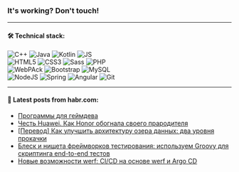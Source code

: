 ### It's working? Don't touch!

---

#### 🛠️ Technical stack:

![C++](https://img.shields.io/badge/C++-informational?logo=c%2B%2B&style=flat&logoColor=white&color=9C033A)
![Java](https://img.shields.io/badge/Java-informational?logo=java&style=flat&logoColor=white&color=007396)
![Kotlin](https://img.shields.io/badge/Kotlin-informational?logo=Kotlin&style=flat&logoColor=white&color=0095D5)
![JS](https://img.shields.io/badge/JS-informational?logo=javaScript&style=flat&logoColor=black&color=F7Df1E) <br>
![HTML5](https://img.shields.io/badge/HTML5-informational?logo=html5&style=flat&logoColor=white&color=E34F26)
![CSS3](https://img.shields.io/badge/CSS3-informational?logo=css3&style=flat&logoColor=white&color=157286)
![Sass](https://img.shields.io/badge/Saas-informational?logo=sass&style=flat&logoColor=white&color=hotpink)
![PHP](https://img.shields.io/badge/PHP-informational?logo=php&style=flat&logoColor=white&color=777BB4) <br>
![WebPAck](https://img.shields.io/badge/WebPack-informational?logo=webPack&style=flat&logoColor=white&color=FF6F00)
![Bootstrap](https://img.shields.io/badge/Bootstrap-informational?logo=Bootstrap&style=flat&logoColor=white&color=7952B3)
![MySQL](https://img.shields.io/badge/MySQL-informational?logo=MySQL&style=flat&logoColor=white&color=00f) <br>
![NodeJS](https://img.shields.io/badge/NodeJS-informational?logo=node.js&style=flat&logoColor=white&color=43853D)
![Spring](https://img.shields.io/badge/Spring-informational?logo=Spring&style=flat&logoColor=white&color=0A9EDC)
![Angular](https://img.shields.io/badge/Vue-informational?logo=vue.js&style=flat&logoColor=white&color=red)
![Git](https://img.shields.io/badge/Git-informational?logo=git&style=flat&logoColor=white&color=darkorange)

___

#### 💬 Latest posts from habr.com:

<!-- BLOG-POST-LIST:START -->
- [Программы для геймдева](https://habr.com/ru/post/666358/?utm_source=habrahabr&utm_medium=rss&utm_campaign=666358)
- [Честь Huawei. Как Honor обогнала своего прародителя](https://habr.com/ru/post/665294/?utm_source=habrahabr&utm_medium=rss&utm_campaign=665294)
- [[Перевод] Как улучшить архитектуру озера данных: два уровня прокачки](https://habr.com/ru/post/665870/?utm_source=habrahabr&utm_medium=rss&utm_campaign=665870)
- [Блеск и нищета фреймворков тестирования: используем Groovy для скриптинга end-to-end тестов](https://habr.com/ru/post/666334/?utm_source=habrahabr&utm_medium=rss&utm_campaign=666334)
- [Новые возможности werf: CI/CD на основе werf и Argo CD](https://habr.com/ru/post/666100/?utm_source=habrahabr&utm_medium=rss&utm_campaign=666100)
<!-- BLOG-POST-LIST:END -->
